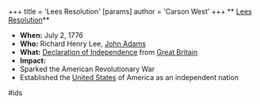 +++
 title = 'Lees Resolution'
[params]
	author = 'Carson West'
+++
** [Lees Resolution](./../lees-resolution/)**

* **When:** July 2, 1776
* **Who:** Richard Henry Lee, [John Adams](./../john-adams/)
* **What:** [Declaration of Independence](./../declaration-of-independence/) from [Great Britain](./../great-britain/)
* **Impact:**
 * Sparked the American Revolutionary War
 * Established the [United States](./../united-states/) of America as an independent nation


#ids